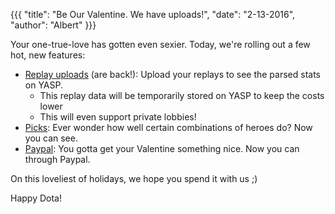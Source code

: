 {{{
  "title": "Be Our Valentine. We have uploads!",
  "date": "2-13-2016",
  "author": "Albert"
}}}

Your one-true-love has gotten even sexier. Today, we're rolling out a few hot, new features:

* [Replay uploads](/request) (are back!): Upload your replays to see the parsed stats on YASP.
  * This replay data will be temporarily stored on YASP to keep the costs lower
  * This will even support private lobbies!
* [Picks](/picks): Ever wonder how well certain combinations of heroes do? Now you can see.
* [Paypal](/carry): You gotta get your Valentine something nice. Now you can through Paypal.

On this loveliest of holidays, we hope you spend it with us ;)

Happy Dota!